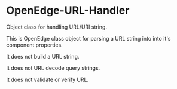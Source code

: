 OpenEdge-URL-Handler
====================

Object class for handling URL/URI string.

This is OpenEdge class object for parsing a URL string into into it's component properties.

It does not build a URL string.

It does not URL decode query strings.

It does not validate or verify URL.
